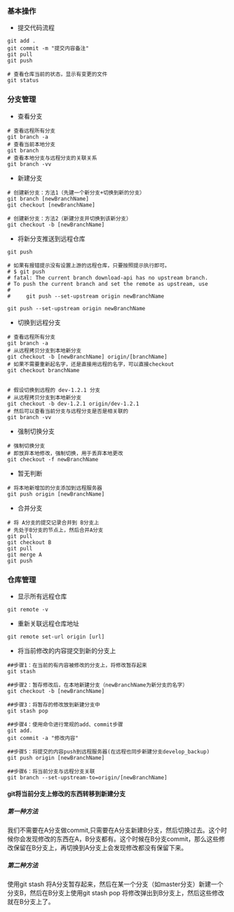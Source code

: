 
### 基本操作

- 提交代码流程
```git
git add .
git commit -m "提交内容备注"
git pull
git push

# 查看仓库当前的状态，显示有变更的文件
git status
```


### 分支管理

- 查看分支
```git
# 查看远程所有分支
git branch -a
# 查看当前本地分支
git branch
# 查看本地分支与远程分支的关联关系
git branch -vv
```


- 新建分支

```git
# 创建新分支：方法1（先建一个新分支+切换到新的分支）
git branch [newBranchName]
git checkout [newBranchName]

# 创建新分支：方法2（新建分支并切换到该新分支）
git checkout -b [newBranchName]
```

- 将新分支推送到远程仓库
```git
git push

# 如果有报错提示没有设置上游的远程仓库，只要按照提示执行即可。
# $ git push
# fatal: The current branch download-api has no upstream branch.
# To push the current branch and set the remote as upstream, use
# 
#     git push --set-upstream origin newBranchName

git push --set-upstream origin newBranchName
```

- 切换到远程分支
```git
# 查看远程所有分支
git branch -a
# 从远程拷贝分支到本地新分支
git checkout -b [newBranchName] origin/[branchName]
# 如果不需要重新起名字，还是直接用远程的名字，可以直接checkout
git checkout branchName


# 假设切换到远程的 dev-1.2.1 分支
# 从远程拷贝分支到本地新分支
git checkout -b dev-1.2.1 origin/dev-1.2.1
# 然后可以查看当前分支与远程分支是否是相关联的
git branch -vv
```

- 强制切换分支
```git
# 强制切换分支
# 即放弃本地修改，强制切换，用于丢弃本地更改
git checkout -f newBranchName
```

- 暂无判断
```git
# 将本地新增加的分支添加到远程服务器
git push origin [newBranchName]
```

- 合并分支
```git
# 将 A分支的提交记录合并到 B分支上
# 先处于B分支的节点上，然后合并A分支
git pull
git checkout B
git pull
git merge A
git push
```


### 仓库管理

- 显示所有远程仓库
```git
git remote -v
```

- 重新关联远程仓库地址
```git
git remote set-url origin [url]
```

- 将当前修改的内容提交到新的分支上
```git
##步骤1：在当前的有内容被修改的分支上，将修改暂存起来
git stash

##步骤2：暂存修改后，在本地新建分支（newBranchName为新分支的名字）
git checkout -b [newBranchName]

##步骤3：将暂存的修改放到新建分支中
git stash pop

##步骤4：使用命令进行常规的add、commit步骤
git add.
git commit -a "修改内容"

##步骤5：将提交的内容push到远程服务器(在远程也同步新建分支develop_backup)
git push origin [newBranchName]

##步骤6：将当前分支与远程分支关联
git branch --set-upstream-to=origin/[newBranchName]
```


#### git将当前分支上修改的东西转移到新建分支


##### 第一种方法
我们不需要在A分支做commit,只需要在A分支新建B分支，然后切换过去。这个时候你会发现修改的东西在A，B分支都有。这个时候在B分支commit，那么这些修改保留在B分支上，再切换到A分支上会发现修改都没有保留下来。


##### 第二种方法
使用git stash 将A分支暂存起来，然后在某一个分支（如master分支）新建一个分支B，然后在B分支上使用git stash pop 将修改弹出到B分支上，然后这些修改就在B分支上了。